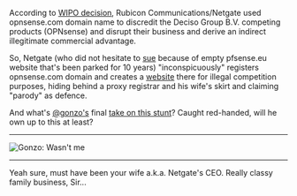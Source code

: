 According to [WIPO decision](http://www.wipo.int/amc/en/domains/search/text.jsp?case=D2017-1828), Rubicon Communications/Netgate used opnsense.com
domain name to discredit the Deciso Group B.V. competing products (OPNsense) and disrupt their business and
derive an indirect illegitimate commercial advantage.

So, Netgate (who did not hesitate to [sue](http://eu.adr.eu/adr/decisions/decision.php?dispute_id=7162) because of empty pfsense.eu website that's been parked for 10 years) 
"inconspicuously" registers opnsense.com domain and creates a [website](http://web.archive.org/web/20160314132836/http://www.opnsense.com/) there for illegal competition purposes, hiding behind a proxy registrar and his wife's skirt and claiming "parody" as defence.

And what's [@gonzo's](https://twitter.com/gonzopancho) final [take on this stunt](https://twitter.com/gonzopancho/status/933447092999217152)? Caught red-handed, will he own up to this at least? 

***
![Gonzo: Wasn't me](https://github.com/doktornotor/pfsense-closedsource/blob/master/img/gonzo%20%40Twitter%20-%20I%20own%20it%20but%20it%20was%20not%20me.png)
***

Yeah sure, must have been your wife a.k.a. Netgate's CEO. Really classy family business, Sir... 
